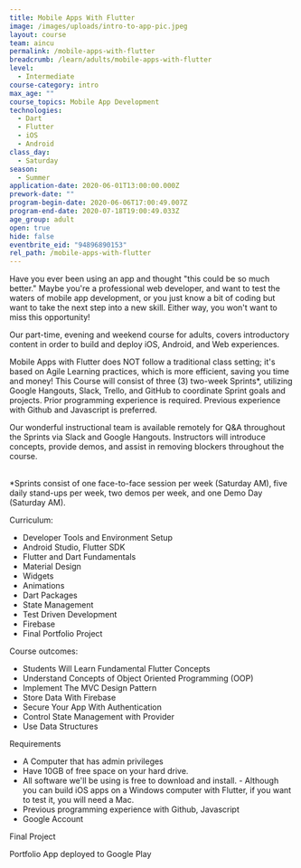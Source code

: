 ```yaml
---
title: Mobile Apps With Flutter
image: /images/uploads/intro-to-app-pic.jpeg
layout: course
team: aincu
permalink: /mobile-apps-with-flutter
breadcrumb: /learn/adults/mobile-apps-with-flutter
level:
  - Intermediate
course-category: intro
max_age: ""
course_topics: Mobile App Development
technologies:
  - Dart
  - Flutter
  - iOS
  - Android
class_day:
  - Saturday
season:
  - Summer
application-date: 2020-06-01T13:00:00.000Z
prework-date: ""
program-begin-date: 2020-06-06T17:00:49.007Z
program-end-date: 2020-07-18T19:00:49.033Z
age_group: adult
open: true
hide: false
eventbrite_eid: "94896890153"
rel_path: /mobile-apps-with-flutter
---
```

Have you ever been using an app and thought "this could be so much better." Maybe you're a professional web developer, and want to test the waters of mobile app development, or you just know a bit of coding but want to take the next step into a new skill. Either way, you won't want to miss this opportunity!



Our part-time, evening and weekend course for adults, covers introductory content in order to build and deploy iOS, Android, and Web experiences.



Mobile Apps with Flutter does NOT follow a traditional class setting; it's based on Agile Learning practices, which is more efficient, saving you time and money! This Course will consist of three (3) two-week Sprints*, utilizing Google Hangouts, Slack, Trello, and GitHub to coordinate Sprint goals and projects. Prior programming experience is required. Previous experience with Github and Javascript is preferred.



Our wonderful instructional team is available remotely for Q&A throughout the Sprints via Slack and Google Hangouts. Instructors will introduce concepts, provide demos, and assist in removing blockers throughout the course.

\
*Sprints consist of one face-to-face session per week (Saturday AM), five daily stand-ups per week, two demos per week, and one Demo Day (Saturday AM).



Curriculum:

* Developer Tools and Environment Setup
* Android Studio, Flutter SDK
* Flutter and Dart Fundamentals
* Material Design
* Widgets
* Animations
* Dart Packages
* State Management
* Test Driven Development
* Firebase
* Final Portfolio Project



Course outcomes:

* Students Will Learn Fundamental Flutter Concepts
* Understand Concepts of Object Oriented Programming (OOP)
* Implement The MVC Design Pattern
* Store Data With Firebase
* Secure Your App With Authentication
* Control State Management with Provider
* Use Data Structures



Requirements

* A Computer that has admin privileges
* Have 10GB of free space on your hard drive.
* All software we'll be using is free to download and install. - Although you can build iOS apps on a Windows computer with Flutter, if you want to test it, you will need a Mac.
* Previous programming experience with Github, Javascript
* Google Account



Final Project



Portfolio App deployed to Google Play